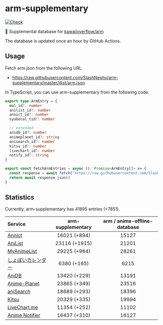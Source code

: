 # arm-supplementary

[![Check](https://github.com/SlashNephy/arm-supplementary/actions/workflows/check-node.yml/badge.svg)](https://github.com/SlashNephy/arm-supplementary/actions/workflows/check-node.yml)

💊 Supplemental database for [kawaiioverflow/arm](https://github.com/kawaiioverflow/arm)

The database is updated once an hour by GitHub Actions.

## Usage

Fetch arm.json from the following URL.

- https://raw.githubusercontent.com/SlashNephy/arm-supplementary/master/dist/arm.json

In TypeScript, you can use arm-supplementary from the following code.

```TypeScript
export type ArmEntry = {
  mal_id?: number
  anilist_id?: number
  annict_id?: number
  syobocal_tid?: number

  // extended
  anidb_id?: number
  animeplanet_id?: string
  anisearch_id?: number
  kitsu_id?: number
  livechart_id?: number
  notify_id?: string
}

export const fetchArmEntries = async (): Promise<ArmEntry[]> => {
  const response = await fetch('https://raw.githubusercontent.com/SlashNephy/arm-supplementary/master/dist/arm.json')
  return await response.json()
}
```

## Statistics

Currently, arm-supplementary has 41895 entries (+7851).

| Service                                     | arm-supplementary | arm / anime-offline-database |
| :------------------------------------------ | :---------------: | :--------------------------: |
| [Annict](https://annict.com)                |   16021 (+894)    |            15127             |
| [AniList](https://anilist.co)               |   23116 (+1915)   |            21201             |
| [MyAnimeList](https://myanimelist.net)      |   29225 (+964)    |            28261             |
| [しょぼいカレンダー](https://cal.syoboi.jp) |    6380 (+165)    |             6215             |
| [AniDB](https://anidb.net)                  |   13420 (+229)    |            13191             |
| [Anime-Planet](https://anime-planet.com)    |   23865 (+349)    |            23516             |
| [aniSearch](https://anisearch.com)          |   18689 (+293)    |            18396             |
| [Kitsu](https://kitsu.io)                   |   20329 (+335)    |            19994             |
| [LiveChart.me](https://livechart.me)        |   11354 (+252)    |            11102             |
| [Anime Notifier](https://notify.moe)        |   16437 (+310)    |            16127             |

